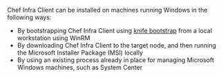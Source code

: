 Chef Infra Client can be installed on machines running Windows
in the following ways:

- By bootstrapping Chef Infra Client using [knife
    bootstrap](/workstation/knife_bootstrap/) from a local workstation using
    WinRM
- By downloading Chef Infra Client to the target node, and then
    running the Microsoft Installer Package (MSI) locally
- By using an existing process already in place for managing Microsoft
    Windows machines, such as System Center
